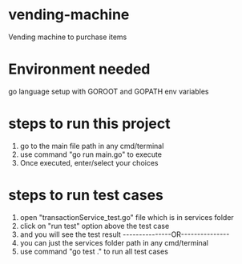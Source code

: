 # vending-machine
Vending machine to purchase items

# Environment needed
go language setup with GOROOT and GOPATH env variables

# steps to run this project
1. go to the main file path in any cmd/terminal
2. use command "go run main.go" to execute
3. Once executed, enter/select your choices

# steps to run test cases
1. open "transactionService_test.go" file which is in services folder
2. click on "run test" option above the test case
3. and you will see the test result
---------------OR---------------
1. you can just the services folder path in any cmd/terminal
2. use command "go test ." to run all test cases